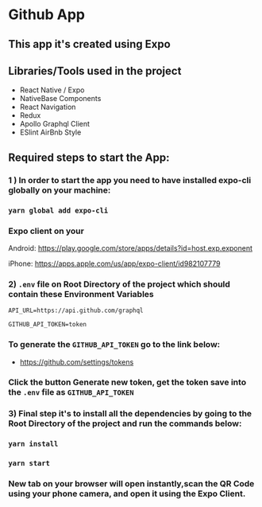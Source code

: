 # Github App
## This app it's created using Expo
## Libraries/Tools used in the project
- React Native / Expo
- NativeBase Components
- React Navigation
- Redux
- Apollo Graphql Client
- ESlint AirBnb Style

## Required steps to start the App: 
### 1 ) In order to start the app you need to have installed expo-cli globally on your machine: 
### `yarn global add expo-cli` 

### Expo client on your
Android: https://play.google.com/store/apps/details?id=host.exp.exponent

iPhone: 
https://apps.apple.com/us/app/expo-client/id982107779

### 2) `.env` file on Root Directory of the project which should contain these Environment Variables
`API_URL=https://api.github.com/graphql`

`GITHUB_API_TOKEN=token `

### To generate the `GITHUB_API_TOKEN` go to the link below: 
- https://github.com/settings/tokens
### Click the button Generate new token, get the token save into the `.env` file as `GITHUB_API_TOKEN`


### 3) Final step it's to install all the dependencies by going to the Root Directory of the project and run the commands below:
### `yarn install`
### `yarn start`
### New tab on your browser will open instantly,scan the QR Code using your phone camera, and open it using the Expo Client.
